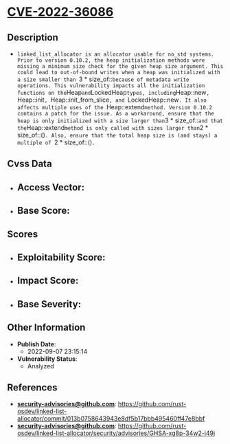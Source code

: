 
# [CVE-2022-36086](https://github.com/rust-osdev/linked-list-allocator/commit/013b0758643943e8df5b17bbb495460ff47e8bbf)

## Description

- `linked_list_allocator is an allocator usable for no_std systems. Prior to version 0.10.2, the heap initialization methods were missing a minimum size check for the given heap size argument. This could lead to out-of-bound writes when a heap was initialized with a size smaller than `3 * size_of::<usize>` because of metadata write operations. This vulnerability impacts all the initialization functions on the `Heap` and `LockedHeap` types, including `Heap::new`, `Heap::init`, `Heap::init_from_slice`, and `LockedHeap::new`. It also affects multiple uses of the `Heap::extend` method. Version 0.10.2 contains a patch for the issue. As a workaround, ensure that the heap is only initialized with a size larger than `3 * size_of::<usize>` and that the `Heap::extend` method is only called with sizes larger than `2 * size_of::<usize>()`. Also, ensure that the total heap size is (and stays) a multiple of `2 * size_of::<usize>()`.`

## Cvss Data

- **Access Vector**:
  - 
- **Base Score**:
  - 

## Scores

- **Exploitability Score**:
  - 
- **Impact Score**:
  - 
- **Base Severity**:
  - 

## Other Information

- **Publish Date**:
  - 2022-09-07 23:15:14
- **Vulnerability Status**:
  - Analyzed

## References

- **security-advisories@github.com**: https://github.com/rust-osdev/linked-list-allocator/commit/013b0758643943e8df5b17bbb495460ff47e8bbf
- **security-advisories@github.com**: https://github.com/rust-osdev/linked-list-allocator/security/advisories/GHSA-xg8p-34w2-j49j
